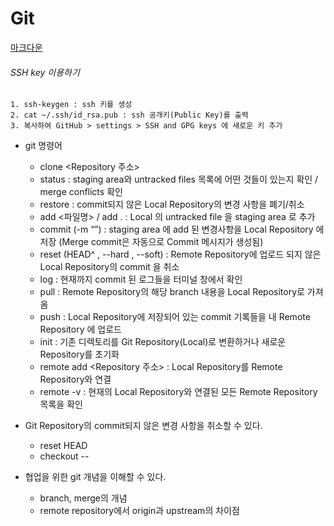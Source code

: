 # Git

[마크다운](https://gist.github.com/ihoneymon/652be052a0727ad59601)

###### SSH key 이용하기
    1. ssh-keygen : ssh 키를 생성
    2. cat ~/.ssh/id_rsa.pub : ssh 공개키(Public Key)를 출력
    3. 복사하여 GitHub > settings > SSH and GPG keys 에 새로운 키 추가





* git 명령어
    * clone <Repository 주소>
    * status : staging area와 untracked files 목록에 어떤 것들이 있는지 확인 / merge conflicts 확인
    * restore : commit되지 않은 Local Repository의 변경 사항을 폐기/취소
    * add <파일명> / add . : Local 의 untracked file 을 staging area 로 추가
    * commit (-m “”) : staging area 에 add 된 변경사항을 Local Repository 에 저장 (Merge commit은 자동으로 Commit 메시지가 생성됨)
    * reset (HEAD^ , --hard , --soft) : Remote Repository에 업로드 되지 않은 Local Repository의 commit 을 취소
    * log : 현재까지 commit 된 로그들을 터미널 창에서 확인
    * pull <shortname> <branch> : Remote Repository의 해당 branch 내용을 Local Repository로 가져옴
    * push <origin> <branch> : Local Repository에 저장되어 있는 commit 기록들을 내 Remote Repository 에 업로드
    * init : 기존 디렉토리를 Git Repository(Local)로 변환하거나 새로운 Repository를 초기화
    * remote add <shortname> <Repository 주소> : Local Repository를 Remote Repository와 연결
    * remote -v : 현재의 Local Repository와 연결된 모든 Remote Repository 목록을 확인


* Git Repository의 commit되지 않은 변경 사항을 취소할 수 있다.
    * reset HEAD <file>
    * checkout -- <file>
* 협업을 위한 git 개념을 이해할 수 있다.
    * branch, merge의 개념
    * remote repository에서 origin과 upstream의 차이점

